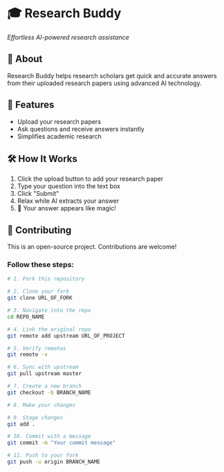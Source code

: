 # 🎓 Research Buddy
*Effortless AI-powered research assistance*

## 📖 About
Research Buddy helps research scholars get quick and accurate answers from their uploaded research papers using advanced AI technology.

## 🚀 Features
- Upload your research papers
- Ask questions and receive answers instantly
- Simplifies academic research

## 🛠 How It Works
1. Click the upload button to add your research paper  
2. Type your question into the text box  
3. Click "Submit"  
4. Relax while AI extracts your answer  
5. 🎉 Your answer appears like magic!

## 🤝 Contributing
This is an open-source project. Contributions are welcome!

### Follow these steps:
```bash
# 1. Fork this repository

# 2. Clone your fork
git clone URL_OF_FORK

# 3. Navigate into the repo
cd REPO_NAME

# 4. Link the original repo
git remote add upstream URL_OF_PROJECT

# 5. Verify remotes
git remote -v

# 6. Sync with upstream
git pull upstream master

# 7. Create a new branch
git checkout -b BRANCH_NAME

# 8. Make your changes

# 9. Stage changes
git add .

# 10. Commit with a message
git commit -m "Your commit message"

# 11. Push to your fork
git push -u origin BRANCH_NAME
